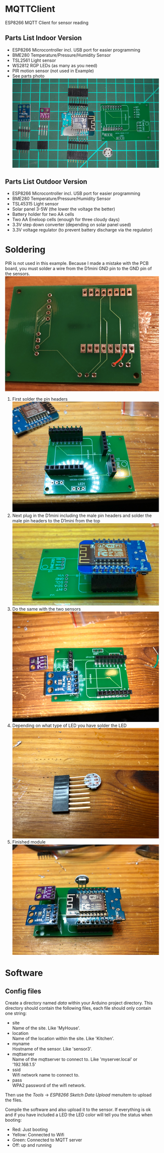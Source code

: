 # MQTTClient
ESP8266 MQTT Client for sensor reading

## Parts List Indoor Version
* ESP8266 Microcontroller incl. USB port for easier programming
* BME280 Temperature/Pressure/Humidity Sensor
* TSL2561 Light sensor
* WS2812 RGP LEDs (as many as you need)
* PIR motion sensor (not used in Example)
* See parts photo ![Parts](pictures/wt-mqttclient-13.jpg "Parts")

## Parts List Outdoor Version
* ESP8266 Microcontroller incl. USB port for easier programming
* BME280 Temperature/Pressure/Humidity Sensor
* TSL45315 Light sensor
* Solar panel 3-5W (the lower the voltage the better)
* Battery holder for two AA cells
* Two AA Eneloop cells (enough for three cloudy days)
* 3.3V step down converter (depending on solar panel used)
* 3.3V voltage regulator (to prevent battery discharge via the regulator)

# Soldering
PIR is not used in this example. Because I made a mistake with the PCB board, you must solder a wire from the D1mini GND pin to the GND pin of the sensors. ![Forgotten wire](pictures/wt-mqttclient-18.jpg)

1. First solder the pin headers ![Pin Headers](pictures/wt-mqttclient-14.jpg)
2. Next plug in the D1mini including the male pin headers and solder the male pin headers to the D1mini from the top ![D1mini](pictures/wt-mqttclient-12.jpg)
3. Do the same with the two sensors ![Sensors](pictures/wt-mqttclient-15.jpg)
4. Depending on what type of LED you have solder the LED ![LED](pictures/wt-mqttclient-16.jpg)
5. Finished module ![Complete](pictures/wt-mqttclient-17.jpg)

# Software
## Config files
Create a directory named *data* within your Arduino project directory.
This directory should contain the following files, each file should only contain one string:
* site   
  Name of the site. Like 'MyHouse'.
* location  
  Name of the location within the site. Like 'Kitchen'.
* myname  
  Hostname of the sensor. Like 'sensor3'.
* mqttserver  
  Name of the mqttserver to connect to. Like 'myserver.local' or '192.168.1.5'
* ssid   
  Wifi network name to connect to.
* pass   
  WPA2 password of the wifi network.

Then use the *Tools* -> *ESP8266 Sketch Data Upload* menuitem to upload the files.

Compile the software and also upload it to the sensor. If everything is ok and if you have included a LED the LED color will tell you the status when booting:
* Red: Just booting
* Yellow: Connected to Wifi
* Green: Connected to MQTT server
* Off: up and running

